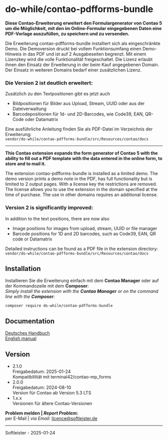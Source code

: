 # do-while/contao-pdfforms-bundle
**Diese Contao-Erweiterung erweitert den Formulargenerator von Contao 5 um die Möglichkeit, mit den im Online-Formular eingegebenen Daten eine PDF-Vorlage auszufüllen, zu speichern und zu versenden.**

Die Erweiterung contao-pdfforms-bundle installiert sich als eingeschränkte Demo. Die Demoversion druckt bei vollem Funktionsumfang einen Demo-Hinweis in das PDF und ist auf 2 Ausgabeseiten begrenzt. Mit einem Lizenzkey wird die volle Funktionalität freigeschaltet. Die Lizenz erlaubt ihnen den Einsatz der Erweiterung in der beim Kauf angegebenen Domain. Der Einsatz in weiteren Domains bedarf einer zusätzlichen Lizenz.

### Die Version 2 ist deutlich erweitert:<br>
Zusätzlich zu den Textpositionen gibt es jetzt auch
- Bildpositionen für Bilder aus Upload, Stream, UUID oder aus der Dateiverwaltung
- Barcodepositionen für 1d- und 2D-Barcodes, wie Code39, EAN, QR-Code oder Datamatrix

Eine ausführliche Anleitung finden Sie als PDF-Datei im Verzeichnis der Erweiterung:<br>`vendor/do-while/contao-pdfforms-bundle/src/Resources/contao/docs`
___


**This Contao extension expands the form generator of Contao 5 with the ability to fill out a PDF template with the data entered in the online form, to store and to mail it.**

The extension contao-pdfforms-bundle is installed as a limited demo. The demo version prints a demo note in the PDF, has full functionality but is limited to 2 output pages. With a license key the restrictions are removed. The license allows you to use the extension in the domain specified at the time of purchase. The use in other domains requires an additional license.

### Version 2 is significantly improved:<br>
In addition to the text positions, there are now also
- Image positions for images from upload, stream, UUID or file manager
- Barcode positions for 1D and 2D barcodes, such as Code39, EAN, QR code or Datamatrix

Detailed instructions can be found as a PDF file in the extension directory:<br>`vendor/do-while/contao-pdfforms-bundle/src/Resources/contao/docs`


## Installation
Installieren Sie die Erweiterung einfach mit dem **Contao Manager** oder auf der Kommandozeile mit dem **Composer**:<br>*Simply install the extension with the **Contao Manager** or on the command line with the **Composer**:*
```
composer require do-while/contao-pdfforms-bundle
```

## Documentation
[Deutsches Handbuch](http://www.softleister.de/files/manuals/contao-pdfforms-bundle/Anleitung_contao-pdfforms-bundle.pdf)<br>
[English manual](http://www.softleister.de/files/manuals/contao-pdfforms-bundle/Manual_contao-pdfforms-bundle.pdf)


## Version
* 2.1.0<br>Freigabedatum: 2025-01-24<br>Kompatiblilität mit terminal42/contao-mp_forms
* 2.0.0<br>Freigabedatum: 2024-08-10<br>Version für Contao ab Version 5.3 LTS
* 1.x.x<br>Versionen für ältere Contao-Versionen


**Problem melden | *Report Problem*:**<br>per E-Mail | *via Email*: licence@softleister.de

___
Softleister - 2025-01-24
